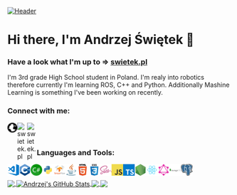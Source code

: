 
[![Header](https://raw.githubusercontent.com/AndrzejSwietek2001/AndrzejSwietek2001/master/readme_header.png "Header")][website]



# Hi there, I'm Andrzej Świętek 👋

### Have a look what I'm up to => [swietek.pl][website]
I'm 3rd grade High School student in Poland. I'm realy into robotics therefore currently I'm learning ROS, C++ and Python. Additionally Mashine Learning is something I've been working on recently. 

<!--
**AndrzejSwietek2001/AndrzejSwietek2001** is a ✨ _special_ ✨ repository because its `README.md` (this file) appears on your GitHub profile.

Here are some ideas to get you started:

- 🔭 I’m currently working on ... Studying
- 🌱 I’m currently learning ... ROS, Tensorflow
- 👯 I’m looking to collaborate on ...
- 🤔 I’m looking for help with ...
- 💬 Ask me about ... Anything I know answer for
- 📫 How to reach me: ...
- 😄 Pronouns: ...
- ⚡ Fun fact: I like playing piano.
-->


### Connect with me:

[<img align="left" alt="swietek.pl" width="22px" src="https://raw.githubusercontent.com/iconic/open-iconic/master/svg/globe.svg" />][website]
[<img align="left" alt="swietek.pl" width="22px" src="https://cdn.jsdelivr.net/npm/simple-icons@3.4.0/icons/facebook.svg" />][facebook]
[<img align="left" alt="swietek.pl" width="22px" src="https://cdn.jsdelivr.net/npm/simple-icons@3.4.0/icons/instagram.svg" />][instagram]



<br>
<br>


### Languages and Tools:


<img align="left" alt="Visual Studio Code" width="26px" src="https://raw.githubusercontent.com/github/explore/80688e429a7d4ef2fca1e82350fe8e3517d3494d/topics/visual-studio-code/visual-studio-code.png" />
<img align="left" alt="Cpp" width="26px" src="https://raw.githubusercontent.com/github/explore/80688e429a7d4ef2fca1e82350fe8e3517d3494d/topics/cpp/cpp.png" />
<img align="left" alt="Csharp" width="26px" src="https://raw.githubusercontent.com/github/explore/80688e429a7d4ef2fca1e82350fe8e3517d3494d/topics/csharp/csharp.png" />
<img align="left" alt="Python" width="26px" src="https://raw.githubusercontent.com/github/explore/80688e429a7d4ef2fca1e82350fe8e3517d3494d/topics/python/python.png" />

<img align="left" alt="Tensorflow" width="26px" src="https://raw.githubusercontent.com/github/explore/80688e429a7d4ef2fca1e82350fe8e3517d3494d/topics/tensorflow/tensorflow.png" />
<img align="left" alt="Java" width="26px" src="https://raw.githubusercontent.com/github/explore/80688e429a7d4ef2fca1e82350fe8e3517d3494d/topics/java/java.png" />

<img align="left" alt="HTML5" width="26px" src="https://raw.githubusercontent.com/github/explore/80688e429a7d4ef2fca1e82350fe8e3517d3494d/topics/html/html.png" />
<img align="left" alt="CSS3" width="26px" src="https://raw.githubusercontent.com/github/explore/80688e429a7d4ef2fca1e82350fe8e3517d3494d/topics/css/css.png" />
<img align="left" alt="Sass" width="26px" src="https://raw.githubusercontent.com/github/explore/80688e429a7d4ef2fca1e82350fe8e3517d3494d/topics/sass/sass.png" />



<img align="left" alt="JavaScript" width="26px" src="https://raw.githubusercontent.com/github/explore/80688e429a7d4ef2fca1e82350fe8e3517d3494d/topics/javascript/javascript.png" />

<img align="left" alt="TypeScript" width="26px" src="https://raw.githubusercontent.com/github/explore/80688e429a7d4ef2fca1e82350fe8e3517d3494d/topics/typescript/typescript.png" />

<img align="left" alt="Node.js" width="26px" src="https://raw.githubusercontent.com/github/explore/80688e429a7d4ef2fca1e82350fe8e3517d3494d/topics/nodejs/nodejs.png" />
<img align="left" alt="React" width="26px" src="https://raw.githubusercontent.com/github/explore/80688e429a7d4ef2fca1e82350fe8e3517d3494d/topics/react/react.png" />
<img align="left" alt="GraphQL" width="26px" src="https://raw.githubusercontent.com/github/explore/80688e429a7d4ef2fca1e82350fe8e3517d3494d/topics/graphql/graphql.png" />
<img align="left" alt="MongoDB" width="26px" src="https://raw.githubusercontent.com/github/explore/80688e429a7d4ef2fca1e82350fe8e3517d3494d/topics/mongodb/mongodb.png" />
<img align="left" alt="Postgresql" width="26px" src="https://raw.githubusercontent.com/github/explore/80688e429a7d4ef2fca1e82350fe8e3517d3494d/topics/postgresql/postgresql.png" />
<br><br>



<a href="https://github.com/AndrzejSwietek2001/AndrzejSwietek2001">
  <img align="center" src="https://github-readme-stats.vercel.app/api/top-langs/?username=andrzejswietek2001&hide=html,css&title_color=ffffff&text_color=c9cacc&icon_color=2bbc8a&bg_color=1d1f21" />
</a>
<a href="https://github.com/AndrzejSwietek2001/AndrzejSwietek2001"">
  <img align="center" src="https://github-readme-stats.vercel.app/api?username=andrzejswietek2001&show_icons=true&line_height=27&count_private=true&title_color=ffffff&text_color=c9cacc&icon_color=2bbc8a&bg_color=1d1f21" alt="Andrzej's GitHub Stats" />
</a>

<a href="https://github.com/AndrzejSwietek2001/ZSLRobot">
  <img align="center" src="https://github-readme-stats.vercel.app/api/pin/?username=andrzejswietek2001&repo=ZSLRobot&title_color=ffffff&text_color=c9cacc&icon_color=2bbc8a&bg_color=1d1f21" />
</a>


<a href="https://github.com/AndrzejSwietek2001/TigerTrons222-2019">
  <img align="center" src="https://github-readme-stats.vercel.app/api/pin/?username=andrzejswietek2001&repo=TigerTrons222-2019&title_color=ffffff&text_color=c9cacc&icon_color=2bbc8a&bg_color=1d1f21" />




[website]: www.swietek.pl
[facebook]: https://www.facebook.com/profile.php?id=100004757865043
[instagram]: https://www.instagram.com/swietekandrzej/
